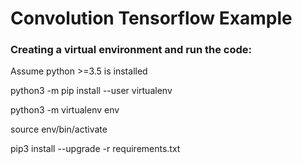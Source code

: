 # Convolution Tensorflow Example

### Creating a virtual environment and run the code:
Assume python >=3.5 is installed

python3 -m pip install --user virtualenv

python3 -m virtualenv env

source env/bin/activate

pip3 install --upgrade -r requirements.txt





